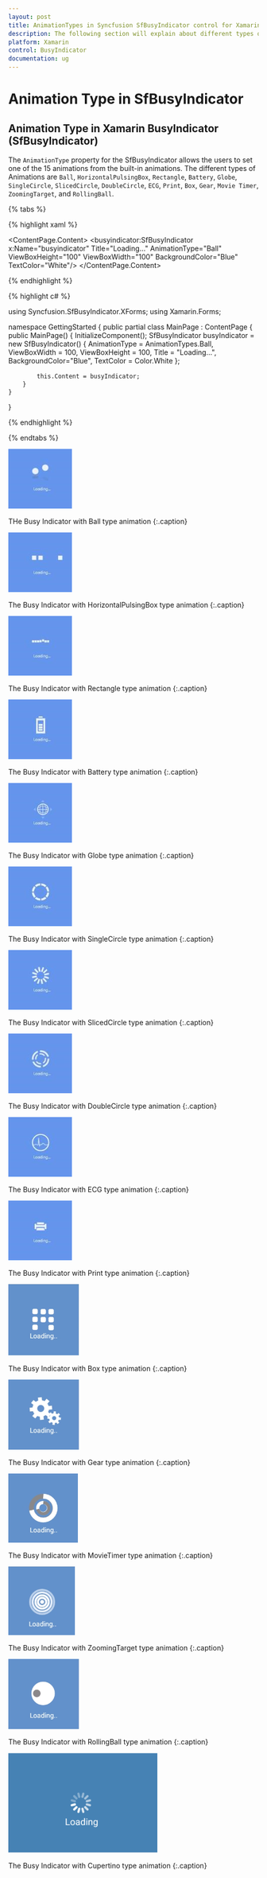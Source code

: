 ```yaml
---
layout: post
title: AnimationTypes in Syncfusion SfBusyIndicator control for Xamarin.Forms
description: The following section will explain about different types of animation available in Xamarin.Forms SfBusyIndicator 
platform: Xamarin
control: BusyIndicator
documentation: ug
---
```

# Animation Type in SfBusyIndicator

## Animation Type in Xamarin BusyIndicator (SfBusyIndicator)

The `AnimationType` property for the SfBusyIndicator allows the users to set one of the 15 animations from the built-in animations. The different types of Animations are `Ball`, `HorizontalPulsingBox`, `Rectangle`, `Battery`, `Globe`, `SingleCircle`, `SlicedCircle`, `DoubleCircle`, `ECG`, `Print`, `Box`, `Gear`, `Movie Timer`, `ZoomingTarget`, and `RollingBall`.

{% tabs %}

{% highlight xaml %}

<?xml version="1.0" encoding="utf-8" ?>
<ContentPage xmlns="http://xamarin.com/schemas/2014/forms"
             xmlns:x="http://schemas.microsoft.com/winfx/2009/xaml"
             xmlns:local="clr-namespace:GettingStarted"
             xmlns:busyindicator="clr-namespace:Syncfusion.SfBusyIndicator.XForms;assembly=Syncfusion.SfBusyIndicator.XForms"
             x:Class="GettingStarted.MainPage">
    <ContentPage.Content>
        <busyindicator:SfBusyIndicator x:Name="busyindicator" 
                                       Title="Loading..."
                                       AnimationType="Ball" 
                                       ViewBoxHeight="100"
                                       ViewBoxWidth="100"
                                       BackgroundColor="Blue"
                                       TextColor="White"/>
    </ContentPage.Content>
</ContentPage>

{% endhighlight %}

{% highlight c# %}

using Syncfusion.SfBusyIndicator.XForms;
using Xamarin.Forms;

namespace GettingStarted
{
    public partial class MainPage : ContentPage
    {
        public MainPage()
        {
            InitializeComponent();
            SfBusyIndicator busyIndicator = new SfBusyIndicator()
            {
                AnimationType = AnimationTypes.Ball,
                ViewBoxWidth = 100,
                ViewBoxHeight = 100,
                Title = "Loading...",
                BackgroundColor="Blue",
                TextColor = Color.White
            };

            this.Content = busyIndicator;
        }
    }
}

{% endhighlight %}

{% endtabs %}

![ball](images/ball1.png)

THe Busy Indicator with Ball type animation 
{:.caption}

![HorizontalPulsingBox](images/HorizontalPulsingBox.png) 

The Busy Indicator with HorizontalPulsingBox type animation 
{:.caption}

![rectangle](images/rectangle.png) 

The Busy Indicator with Rectangle type animation 
{:.caption}
 
![battery](images/battery.png) 

The Busy Indicator with Battery type animation 
{:.caption}
 
![globe](images/globe.png) 

The Busy Indicator with Globe type animation 
{:.caption}
 
![singlecircle](images/singlecircle.png) 

The Busy Indicator with SingleCircle type animation 
{:.caption}

![SlicedCircle](images/SlicedCircle.png) 

The Busy Indicator with SlicedCircle type animation 
{:.caption}
 
![doublecircle](images/doublecircle.png) 

The Busy Indicator with DoubleCircle type animation 
{:.caption}
 
![ECG](images/ecg.png) 

The Busy Indicator with ECG type animation 
{:.caption}
 
![Print](images/print.png) 

The Busy Indicator with Print type animation 
{:.caption}

![Box](images/box.png) 

The Busy Indicator with Box type animation 
{:.caption}

![Gear](images/gear.png) 

The Busy Indicator with Gear type animation 
{:.caption}

![Timer](images/timer.png) 

The Busy Indicator with MovieTimer type animation 
{:.caption}

![Zooming target](images/zoomingtarget.png) 

The Busy Indicator with ZoomingTarget type animation 
{:.caption}

![Rolling ball](images/rollingball.png) 

The Busy Indicator with RollingBall type animation 
{:.caption}

![Cupertino](images/Cupertino.png) 

The Busy Indicator with Cupertino type animation 
{:.caption}






 
